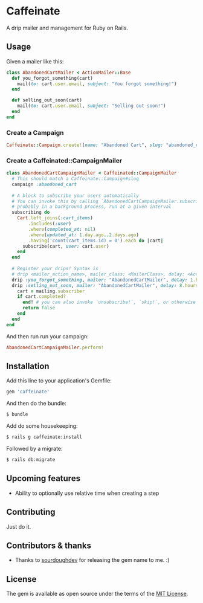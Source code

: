 # Caffeinate

A drip mailer and management for Ruby on Rails.

## Usage

Given a mailer like this:

```ruby 
class AbandonedCartMailer < ActionMailer::Base 
  def you_forgot_something(cart)
    mail(to: cart.user.email, subject: "You forgot something!")
  end

  def selling_out_soon(cart)
    mail(to: cart.user.email, subject: "Selling out soon!")
  end 
end 
```

### Create a Campaign

```ruby 
Caffeinate::Campaign.create!(name: "Abandoned Cart", slug: "abandoned_cart") 
```

### Create a Caffeinated::CampaignMailer

```ruby 
class AbandonedCartCampaignMailer < Caffeinated::CampaignMailer
  # This should match a Caffeinate::Campaign#slug
  campaign :abandoned_cart 
  
  # A block to subscribe your users automatically 
  # You can invoke this by calling `AbandonedCartCampaignMailer.subscribe!`,
  # probably in a background process, run at a given interval 
  subscribing do 
    Cart.left_joins(:cart_items)
        .includes(:user)
        .where(completed_at: nil)
        .where(updated_at: 1.day.ago..2.days.ago)
        .having('count(cart_items.id) = 0').each do |cart|
      subscribe(cart, user: cart.user)
    end 
  end 
  
  # Register your drips! Syntax is
  # drip <mailer_action_name>, mailer_class: <MailerClass>, delay: <ActiveSupport::Interval>
  drip :you_forgot_something, mailer: "AbandonedCartMailer", delay: 1.hour 
  drip :selling_out_soon, mailer: "AbandonedCartMailer", delay: 8.hours do 
    cart = mailing.subscriber
    if cart.completed?
      end! # you can also invoke `unsubscribe!`, `skip!`, or otherwise return `false` to not do this mailing
      return false
    end 
  end 
end 
```

And then run run your campaign:

```ruby 
AbandonedCartCampaignMailer.perform!
```

## Installation

Add this line to your application's Gemfile:

```ruby
gem 'caffeinate'
```

And then do the bundle:

```bash
$ bundle
```

Add do some housekeeping:

```bash
$ rails g caffeinate:install 
```

Followed by a migrate:

```bash
$ rails db:migrate
```

## Upcoming features

* Ability to optionally use relative time when creating a step 

## Contributing

Just do it.

## Contributors & thanks

* Thanks to [sourdoughdev](https://github.com/sourdoughdev/caffeinate) for releasing the gem name to me. :) 
 
## License

The gem is available as open source under the terms of the [MIT License](https://opensource.org/licenses/MIT).
